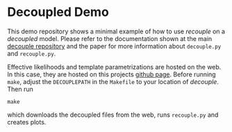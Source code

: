 # Decoupled Demo

This demo repository shows a minimal example of how to use _recouple_ on a _decoupled_ model. Please refer to the documentation shown at the main [decouple repository](https://github.com/svenkreiss/decouple) and the paper for more information about `decouple.py` and `recouple.py`. 

Effective likelihoods and template parametrizations are hosted on the web. In this case, they are hosted on this projects [github page](http://svenkreiss.github.com/decoupledDemo). Before running `make`, adjust the `DECOUPLEPATH` in the `Makefile` to your location of _decouple_. Then run

```
make
```

which downloads the decoupled files from the web, runs `recouple.py` and creates plots.
